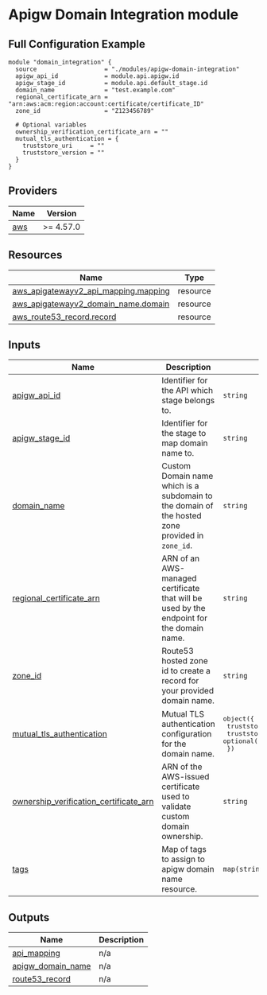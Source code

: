 # Apigw Domain Integration module

## Full Configuration Example
```hcl
module "domain_integration" {
  source                   = "./modules/apigw-domain-integration"
  apigw_api_id             = module.api.apigw.id
  apigw_stage_id           = module.api.default_stage.id
  domain_name              = "test.example.com"
  regional_certificate_arn = "arn:aws:acm:region:account:certificate/certificate_ID"
  zone_id                  = "Z123456789"

  # Optional variables
  ownership_verification_certificate_arn = ""
  mutual_tls_authentication = {
    truststore_uri     = ""
    truststore_version = ""
  }
}
```

<!-- BEGIN_TF_DOCS -->
## Providers

| Name | Version |
|------|---------|
| <a name="provider_aws"></a> [aws](#provider\_aws) | >= 4.57.0 |

## Resources

| Name | Type |
|------|------|
| [aws_apigatewayv2_api_mapping.mapping](https://registry.terraform.io/providers/hashicorp/aws/latest/docs/resources/apigatewayv2_api_mapping) | resource |
| [aws_apigatewayv2_domain_name.domain](https://registry.terraform.io/providers/hashicorp/aws/latest/docs/resources/apigatewayv2_domain_name) | resource |
| [aws_route53_record.record](https://registry.terraform.io/providers/hashicorp/aws/latest/docs/resources/route53_record) | resource |

## Inputs

| Name | Description | Type | Default | Required |
|------|-------------|------|---------|:--------:|
| <a name="input_apigw_api_id"></a> [apigw\_api\_id](#input\_apigw\_api\_id) | Identifier for the API which stage belongs to. | `string` | n/a | yes |
| <a name="input_apigw_stage_id"></a> [apigw\_stage\_id](#input\_apigw\_stage\_id) | Identifier for the stage to map domain name to. | `string` | n/a | yes |
| <a name="input_domain_name"></a> [domain\_name](#input\_domain\_name) | Custom Domain name which is a subdomain to the domain of the hosted zone provided in `zone_id`. | `string` | n/a | yes |
| <a name="input_regional_certificate_arn"></a> [regional\_certificate\_arn](#input\_regional\_certificate\_arn) | ARN of an AWS-managed certificate that will be used by the endpoint for the domain name. | `string` | n/a | yes |
| <a name="input_zone_id"></a> [zone\_id](#input\_zone\_id) | Route53 hosted zone id to create a record for your provided domain name. | `string` | n/a | yes |
| <a name="input_mutual_tls_authentication"></a> [mutual\_tls\_authentication](#input\_mutual\_tls\_authentication) | Mutual TLS authentication configuration for the domain name. | <pre>object({<br>    truststore_uri     = string<br>    truststore_version = optional(string)<br>  })</pre> | `null` | no |
| <a name="input_ownership_verification_certificate_arn"></a> [ownership\_verification\_certificate\_arn](#input\_ownership\_verification\_certificate\_arn) | ARN of the AWS-issued certificate used to validate custom domain ownership. | `string` | `null` | no |
| <a name="input_tags"></a> [tags](#input\_tags) | Map of tags to assign to apigw domain name resource. | `map(string)` | `null` | no |

## Outputs

| Name | Description |
|------|-------------|
| <a name="output_api_mapping"></a> [api\_mapping](#output\_api\_mapping) | n/a |
| <a name="output_apigw_domain_name"></a> [apigw\_domain\_name](#output\_apigw\_domain\_name) | n/a |
| <a name="output_route53_record"></a> [route53\_record](#output\_route53\_record) | n/a |
<!-- END_TF_DOCS -->